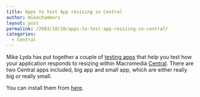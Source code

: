 ```yaml
---
title: Apps to test App resizing in Central
author: mikechambers
layout: post
permalink: /2003/10/20/apps-to-test-app-resizing-in-central/
categories:
  - Central
---
```



Mike Lyda has put together a couple of [testing apps][1] that help you test how your application responds to resizing within Macromedia [Central][2]. There are two Central apps included, big app and small app, which are either really big or really small.

You can install them from [here][1].

 [1]: http://oddhammer.com/blog/central.php?id=P39
 [2]: http://www.macromedia.com/go/central/